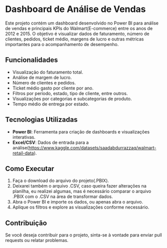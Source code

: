 # Dashboard de Análise de Vendas

Este projeto contém um dashboard desenvolvido no Power BI para análise de vendas e principais KPIs do Walmart(E-commerce) entre os anos de 2012 e 2015. O objetivo é visualizar dados de faturamento, número de clientes, pedidos, ticket médio, margens de lucro e outras métricas importantes para o acompanhamento de desempenho.

## Funcionalidades

- Visualização do faturamento total.
- Análise de margem de lucro.
- Número de clientes e pedidos.
- Ticket médio gasto por cliente por ano.
- Filtros por período, estado, tipo de cliente, entre outros.
- Visualizações por categorias e subcategorias de produto.
- Tempo médio de entrega por estado.

## Tecnologias Utilizadas

- **Power BI**: Ferramenta para criação de dashboards e visualizações interativas.
- **Excel/CSV**: Dados de entrada para a análise(https://www.kaggle.com/datasets/saadabdurrazzaq/walmart-retail-data).

## Como Executar

1. Faça o download do arquivo do projeto(.PBIX).
2. Deixarei também o arquivo .CSV, caso queira fazer alterações na planilha, eu realizei algumas, mas é necessário comparar o arquivo .PBIX com o .CSV na área de transformar dados.
3. Abra o Power BI e importe os dados, ou apenas abra o arquivo.
4. Aplique os filtros e explore as visualizações conforme necessário.

## Contribuição

Se você deseja contribuir para o projeto, sinta-se à vontade para enviar pull requests ou relatar problemas.



